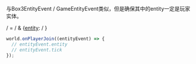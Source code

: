 与<def>Box3EntityEvent</def> / <def>GameEntityEvent</def>类似，但是确保其中的<property>entity</property>一定是玩家实体。

[](Box3PlayerEntityEvent) / [](GamePlayerEntityEvent) = [](Box3EntityEvent) / [](GameEntityEvent) & {[entity](property): [](Box3PlayerEntity) / [](GamePlayerEntity)}


```javascript
world.onPlayerJoin((entityEvent) => {
  // entityEvent.entity
  // entityEvent.tick
});
```